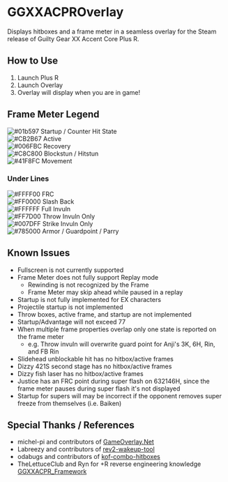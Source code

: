 # GGXXACPROverlay
Displays hitboxes and a frame meter in a seamless overlay for the Steam release of Guilty Gear XX Accent Core Plus R.

## How to Use
1. Launch Plus R
2. Launch Overlay
3. Overlay will display when you are in game!

## Frame Meter Legend
![#01b597](https://placehold.co/15x15/01b597/01b597.png) Startup / Counter Hit State <br>
![#CB2B67](https://placehold.co/15x15/CB2B67/CB2B67.png) Active <br>
![#006FBC](https://placehold.co/15x15/006FBC/006FBC.png) Recovery <br>
![#C8C800](https://placehold.co/15x15/C8C800/C8C800.png) Blockstun / Hitstun <br>
![#41F8FC](https://placehold.co/15x15/41F8FC/41F8FC.png) Movement <br>
### Under Lines
![#FFFF00](https://placehold.co/15x15/FFFF00/FFFF00.png) FRC <br>
![#FF0000](https://placehold.co/15x15/FF0000/FF0000.png) Slash Back <br>
![#FFFFFF](https://placehold.co/15x15/FFFFFF/FFFFFF.png) Full Invuln <br>
![#FF7D00](https://placehold.co/15x15/FF7D00/FF7D00.png) Throw Invuln Only <br>
![#007DFF](https://placehold.co/15x15/007DFF/007DFF.png) Strike Invuln Only <br>
![#785000](https://placehold.co/15x15/785000/785000.png) Armor / Guardpoint / Parry<br>

## Known Issues
- Fullscreen is not currently supported
- Frame Meter does not fully support Replay mode
    - Rewinding is not recognized by the Frame
    - Frame Meter may skip ahead while paused in a replay
- Startup is not fully implemented for EX characters
- Projectile startup is not implemented
- Throw boxes, active frame, and startup are not implemented
- Startup/Advantage will not exceed 77
- When multiple frame properties overlap only one state is reported on the frame meter
    - e.g. Throw invuln will overwrite guard point for Anji's 3K, 6H, Rin, and FB Rin
- Slidehead unblockable hit has no hitbox/active frames
- Dizzy 421S second stage has no hitbox/active frames
- Dizzy fish laser has no hitbox/active frames
- Justice has an FRC point during super flash on 632146H, since the frame meter pauses during super flash it's not displayed
- Startup for supers will may be incorrect if the opponent removes super freeze from themselves (i.e. Baiken)

## Special Thanks / References
- michel-pi and contributors of [GameOverlay.Net](https://github.com/michel-pi/GameOverlay.Net)
- Labreezy and contributors of [rev2-wakeup-tool](https://github.com/Labreezy/rev2-wakeup-tool)
- odabugs and contributors of [kof-combo-hitboxes](https://github.com/odabugs/kof-combo-hitboxes)
- TheLettuceClub and Ryn for +R reverse engineering knowledge [GGXXACPR_Framework](https://github.com/TheLettuceClub/GGXXACPR_Framework)

